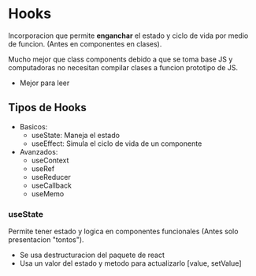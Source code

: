 # Hooks

Incorporacion que permite **enganchar** el estado y ciclo de vida por medio de funcion. (Antes en componentes en clases).

Mucho mejor que class components debido a que se toma base JS y computadoras no necesitan compilar clases a funcion prototipo de JS. 
- Mejor para leer

## Tipos de Hooks

- Basicos:
    - useState: Maneja el estado
    - useEffect: Simula el ciclo de vida de un componente
- Avanzados:
    - useContext
    - useRef
    - useReducer
    - useCallback
    - useMemo

### useState

Permite tener estado y logica en componentes funcionales (Antes solo presentacion "tontos").

- Se usa destructuracion del paquete de react
- Usa un valor del estado y metodo para actualizarlo [value, setValue]